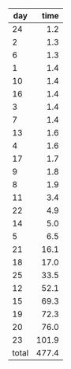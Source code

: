 | day | time |
|-----|-----:|
| 24 | 1.2 |
| 2 | 1.3 |
| 6 | 1.3 |
| 1 | 1.4 |
| 10 | 1.4 |
| 16 | 1.4 |
| 3 | 1.4 |
| 7 | 1.4 |
| 13 | 1.6 |
| 4 | 1.6 |
| 17 | 1.7 |
| 9 | 1.8 |
| 8 | 1.9 |
| 11 | 3.4 |
| 22 | 4.9 |
| 14 | 5.0 |
| 5 | 6.5 |
| 21 | 16.1 |
| 18 | 17.0 |
| 25 | 33.5 |
| 12 | 52.1 |
| 15 | 69.3 |
| 19 | 72.3 |
| 20 | 76.0 |
| 23 | 101.9 |
| total | 477.4 |
